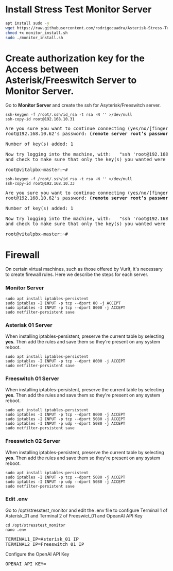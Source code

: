 # Install Stress Test Monitor Server

```bash
apt install sudo -y
wget https://raw.githubusercontent.com/rodrigocuadra/Asterisk-Stress-Test/refs/heads/main/monitor/monitor_install.sh
chmod +x monitor_install.sh
sudo ./monitor_install.sh
```

# Create authorization key for the Access between Asterisk/Freeswitch Server to Monitor Server.

Go to **Monitor Server** and create the ssh for Asyterisk/Freeswitch server.
```
ssh-keygen -f /root/.ssh/id_rsa -t rsa -N '' >/dev/null
ssh-copy-id root@192.168.10.31
```
<pre>
Are you sure you want to continue connecting (yes/no/[fingerprint])? <strong>yes</strong>
root@192.168.10.62's password: <strong>(remote server root’s password)</strong>

Number of key(s) added: 1

Now try logging into the machine, with:   "ssh 'root@192.168.10.30'"
and check to make sure that only the key(s) you wanted were added. 

root@vitalpbx-master:~#
</pre>

```
ssh-keygen -f /root/.ssh/id_rsa -t rsa -N '' >/dev/null
ssh-copy-id root@192.168.10.33
```
<pre>
Are you sure you want to continue connecting (yes/no/[fingerprint])? <strong>yes</strong>
root@192.168.10.62's password: <strong>(remote server root’s password)</strong>

Number of key(s) added: 1

Now try logging into the machine, with:   "ssh 'root@192.168.10.30'"
and check to make sure that only the key(s) you wanted were added. 

root@vitalpbx-master:~#
</pre>

# Firewall
On certain virtual machines, such as those offered by Vurlt, it's necessary to create firewall rules. Here we describe the steps for each server.<br>

### Monitor Server

```
sudo apt install iptables-persistent
sudo iptables -I INPUT -p tcp --dport 80 -j ACCEPT
sudo iptables -I INPUT -p tcp --dport 8000 -j ACCEPT
sudo netfilter-persistent save
```

### Asterisk 01 Server
When installing iptables-persistent, preserve the current table by selecting **yes**. Then add the rules and save them so they're present on any system reboot.
```
sudo apt install iptables-persistent
sudo iptables -I INPUT -p tcp --dport 8000 -j ACCEPT
sudo netfilter-persistent save
```

### Freeswitch 01 Server
When installing iptables-persistent, preserve the current table by selecting **yes**. Then add the rules and save them so they're present on any system reboot.
```
sudo apt install iptables-persistent
sudo iptables -I INPUT -p tcp --dport 8000 -j ACCEPT
sudo iptables -I INPUT -p tcp --dport 5080 -j ACCEPT
sudo iptables -I INPUT -p udp --dport 5080 -j ACCEPT
sudo netfilter-persistent save
```
### Freeswitch 02 Server
When installing iptables-persistent, preserve the current table by selecting **yes**. Then add the rules and save them so they're present on any system reboot.
```
sudo apt install iptables-persistent
sudo iptables -I INPUT -p tcp --dport 5080 -j ACCEPT
sudo iptables -I INPUT -p udp --dport 5080 -j ACCEPT
sudo netfilter-persistent save
```
### Edit .env
Go to /opt/stresstest_monitor and edit the .env file to configure Terminal 1 of Asterisk_01 and Terminal 2 of Freeswict_01 and OpeanAI API Key
```
cd /opt/stresstest_monitor
nano .env
```
<pre>
TERMINAL1_IP=Asterisk_01 IP
TERMINAL2_IP=Freeswitch_01 IP
</pre>

Configure the OpenAI API Key
<pre>
OPENAI_API_KEY=
</pre>
